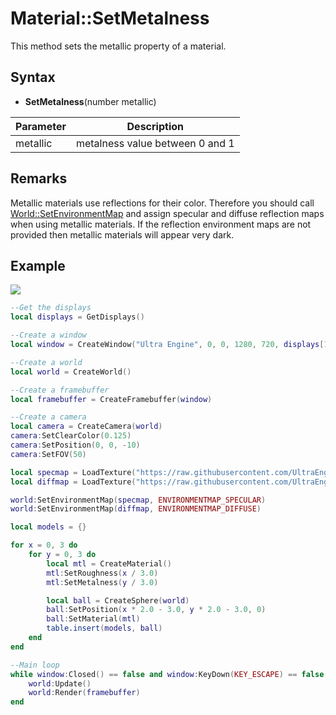 # Material::SetMetalness

This method sets the metallic property of a material.

## Syntax

- **SetMetalness**(number metallic)

| Parameter | Description |
|---|---|
| metallic | metalness value between 0 and 1 |

## Remarks

Metallic materials use reflections for their color. Therefore you should call [World::SetEnvironmentMap](World_SetEnvironmentMap.md) and assign specular and diffuse reflection maps when using metallic materials. If the reflection environment maps are not provided then metallic materials will appear very dark.

## Example

![](https://raw.githubusercontent.com/UltraEngine/Documentation/master/Images/material_setroughness.jpg)

```lua
--Get the displays
local displays = GetDisplays()

--Create a window
local window = CreateWindow("Ultra Engine", 0, 0, 1280, 720, displays[1], WINDOW_CENTER | WINDOW_TITLEBAR)

--Create a world
local world = CreateWorld()

--Create a framebuffer
local framebuffer = CreateFramebuffer(window)

--Create a camera
local camera = CreateCamera(world)
camera:SetClearColor(0.125)
camera:SetPosition(0, 0, -10)
camera:SetFOV(50)

local specmap = LoadTexture("https://raw.githubusercontent.com/UltraEngine/Documentation/master/Assets/Materials/Environment/Storm/specular.dds")
local diffmap = LoadTexture("https://raw.githubusercontent.com/UltraEngine/Documentation/master/Assets/Materials/Environment/Storm/diffuse.dds")

world:SetEnvironmentMap(specmap, ENVIRONMENTMAP_SPECULAR)
world:SetEnvironmentMap(diffmap, ENVIRONMENTMAP_DIFFUSE)

local models = {}

for x = 0, 3 do
    for y = 0, 3 do
        local mtl = CreateMaterial()
        mtl:SetRoughness(x / 3.0)
        mtl:SetMetalness(y / 3.0)

        local ball = CreateSphere(world)
        ball:SetPosition(x * 2.0 - 3.0, y * 2.0 - 3.0, 0)
        ball:SetMaterial(mtl)
        table.insert(models, ball)
    end
end

--Main loop
while window:Closed() == false and window:KeyDown(KEY_ESCAPE) == false do
    world:Update()
    world:Render(framebuffer)
end
```
